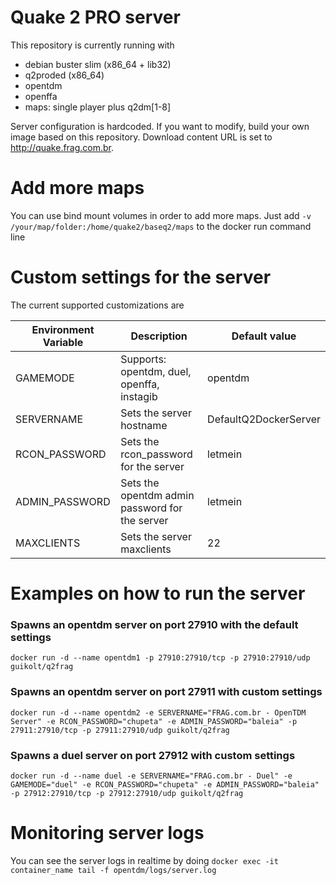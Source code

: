 # Quake 2 PRO server
This repository is currently running with
- debian buster slim (x86_64 + lib32)
- q2proded (x86_64)
- opentdm
- openffa
- maps: single player plus q2dm[1-8]

Server configuration is hardcoded. If you want to modify, build your own image based on this repository.
Download content URL is set to http://quake.frag.com.br.

# Add more maps
You can use bind mount volumes in order to add more maps.
Just add `-v /your/map/folder:/home/quake2/baseq2/maps` to the docker run command line

# Custom settings for the server
The current supported customizations are

Environment Variable | Description | Default value
------ | ------ | ------
GAMEMODE | Supports: opentdm, duel, openffa, instagib | opentdm
SERVERNAME | Sets the server hostname | DefaultQ2DockerServer
RCON_PASSWORD | Sets the rcon_password for the server | letmein
ADMIN_PASSWORD | Sets the opentdm admin password for the server | letmein
MAXCLIENTS | Sets the server maxclients | 22

# Examples on how to run the server

### Spawns an opentdm server on port 27910 with the default settings
`docker run -d --name opentdm1 -p 27910:27910/tcp -p 27910:27910/udp guikolt/q2frag`

### Spawns an opentdm server on port 27911 with custom settings
`docker run -d --name opentdm2 -e SERVERNAME="FRAG.com.br - OpenTDM Server" -e RCON_PASSWORD="chupeta" -e ADMIN_PASSWORD="baleia" -p 27911:27910/tcp -p 27911:27910/udp guikolt/q2frag`

### Spawns a duel server on port 27912 with custom settings
`docker run -d --name duel -e SERVERNAME="FRAG.com.br - Duel" -e GAMEMODE="duel" -e RCON_PASSWORD="chupeta" -e ADMIN_PASSWORD="baleia" -p 27912:27910/tcp -p 27912:27910/udp guikolt/q2frag`

# Monitoring server logs

You can see the server logs in realtime by doing
`docker exec -it container_name tail -f opentdm/logs/server.log`
